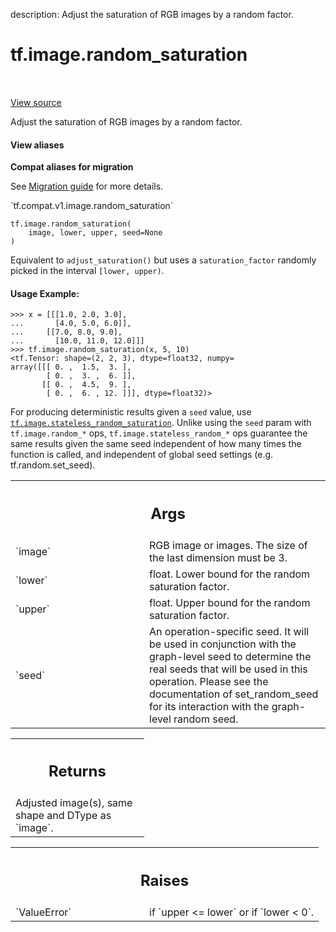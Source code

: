 description: Adjust the saturation of RGB images by a random factor.

<div itemscope itemtype="http://developers.google.com/ReferenceObject">
<meta itemprop="name" content="tf.image.random_saturation" />
<meta itemprop="path" content="Stable" />
</div>

# tf.image.random_saturation

<!-- Insert buttons and diff -->

<table class="tfo-notebook-buttons tfo-api nocontent" align="left">

</table>

<a target="_blank" class="external" href="/code/stable/tensorflow/python/ops/image_ops_impl.py">View source</a>



Adjust the saturation of RGB images by a random factor.


<section class="expandable">
  <h4 class="showalways">View aliases</h4>
  <p>
<b>Compat aliases for migration</b>
<p>See
<a href="https://www.tensorflow.org/guide/migrate">Migration guide</a> for
more details.</p>
<p>`tf.compat.v1.image.random_saturation`</p>
</p>
</section>

<pre class="devsite-click-to-copy prettyprint lang-py tfo-signature-link">
<code>tf.image.random_saturation(
    image, lower, upper, seed=None
)
</code></pre>



<!-- Placeholder for "Used in" -->

Equivalent to `adjust_saturation()` but uses a `saturation_factor` randomly
picked in the interval `[lower, upper)`.

#### Usage Example:



```
>>> x = [[[1.0, 2.0, 3.0],
...       [4.0, 5.0, 6.0]],
...     [[7.0, 8.0, 9.0],
...       [10.0, 11.0, 12.0]]]
>>> tf.image.random_saturation(x, 5, 10)
<tf.Tensor: shape=(2, 2, 3), dtype=float32, numpy=
array([[[ 0. ,  1.5,  3. ],
        [ 0. ,  3. ,  6. ]],
       [[ 0. ,  4.5,  9. ],
        [ 0. ,  6. , 12. ]]], dtype=float32)>
```

For producing deterministic results given a `seed` value, use
<a href="../../tf/image/stateless_random_saturation.md"><code>tf.image.stateless_random_saturation</code></a>. Unlike using the `seed` param
with `tf.image.random_*` ops, `tf.image.stateless_random_*` ops guarantee the
same results given the same seed independent of how many times the function is
called, and independent of global seed settings (e.g. tf.random.set_seed).

<!-- Tabular view -->
 <table class="responsive fixed orange">
<colgroup><col width="214px"><col></colgroup>
<tr><th colspan="2"><h2 class="add-link">Args</h2></th></tr>

<tr>
<td>
`image`<a id="image"></a>
</td>
<td>
RGB image or images. The size of the last dimension must be 3.
</td>
</tr><tr>
<td>
`lower`<a id="lower"></a>
</td>
<td>
float.  Lower bound for the random saturation factor.
</td>
</tr><tr>
<td>
`upper`<a id="upper"></a>
</td>
<td>
float.  Upper bound for the random saturation factor.
</td>
</tr><tr>
<td>
`seed`<a id="seed"></a>
</td>
<td>
An operation-specific seed. It will be used in conjunction with the
graph-level seed to determine the real seeds that will be used in this
operation. Please see the documentation of set_random_seed for its
interaction with the graph-level random seed.
</td>
</tr>
</table>



<!-- Tabular view -->
 <table class="responsive fixed orange">
<colgroup><col width="214px"><col></colgroup>
<tr><th colspan="2"><h2 class="add-link">Returns</h2></th></tr>
<tr class="alt">
<td colspan="2">
Adjusted image(s), same shape and DType as `image`.
</td>
</tr>

</table>



<!-- Tabular view -->
 <table class="responsive fixed orange">
<colgroup><col width="214px"><col></colgroup>
<tr><th colspan="2"><h2 class="add-link">Raises</h2></th></tr>

<tr>
<td>
`ValueError`<a id="ValueError"></a>
</td>
<td>
if `upper <= lower` or if `lower < 0`.
</td>
</tr>
</table>

